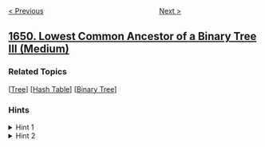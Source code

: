 <!--|This file generated by command(leetcode description); DO NOT EDIT.    |-->
<!--+----------------------------------------------------------------------+-->
<!--|@author    awesee <openset.wang@gmail.com>                           |-->
<!--|@link      https://github.com/awesee                                 |-->
<!--|@home      https://github.com/awesee/leetcode                        |-->
<!--+----------------------------------------------------------------------+-->

[< Previous](../create-sorted-array-through-instructions "Create Sorted Array through Instructions")
　　　　　　　　　　　　　　　　
[Next >](../hopper-company-queries-iii "Hopper Company Queries III")

## [1650. Lowest Common Ancestor of a Binary Tree III (Medium)](https://leetcode.com/problems/lowest-common-ancestor-of-a-binary-tree-iii "二叉树的最近公共祖先 III")



### Related Topics
  [[Tree](../../tag/tree/README.md)]
  [[Hash Table](../../tag/hash-table/README.md)]
  [[Binary Tree](../../tag/binary-tree/README.md)]

### Hints
<details>
<summary>Hint 1</summary>
Store the path from p to the root.
</details>

<details>
<summary>Hint 2</summary>
Traverse the path from q to the root, the first common point of the two paths is the LCA.
</details>
